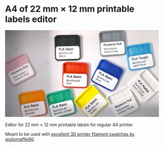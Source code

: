 # A4 of 22 mm × 12 mm printable labels editor

![Swatches with labels](labels.jpg)

Editor for 22 mm × 12 mm printable labels for regular A4 printer.

Meant to be used with [excellent 3D printer filament swatches by giuliomaffei90](https://makerworld.com/en/models/396856-filament-swatch-with-label-and-transparency-test).

